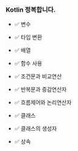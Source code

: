 ### Kotlin 정복합니다.

- ✅ 변수

- ✅ 타입 변환
- ✅ 배열
- ✅ 함수 사용
- ✅ 조건문과 비교연산
- ✅ 반복문과 증감연산자
- ✅ 흐름제어와 논리연산자
- ✅ 클래스
- ✅ 클래스의 생성자
- ✅ 상속
